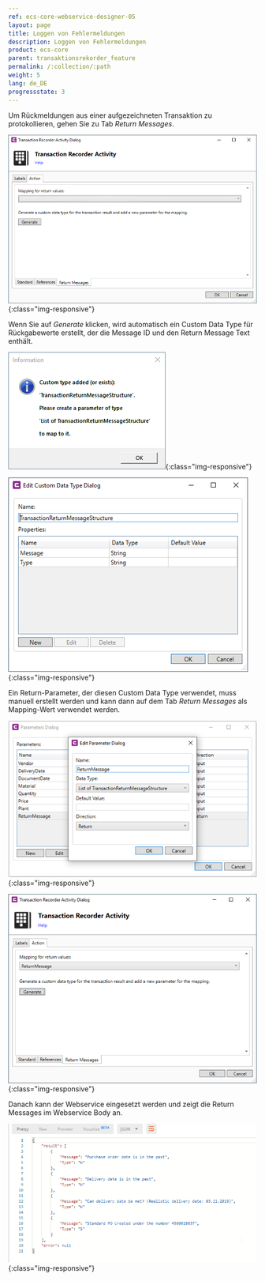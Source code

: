 ```yaml
---
ref: ecs-core-webservice-designer-05
layout: page
title: Loggen von Fehlermeldungen
description: Loggen von Fehlermeldungen
product: ecs-core
parent: transaktionsrekorder_feature
permalink: /:collection/:path
weight: 5
lang: de_DE
progressstate: 3
---
```


Um Rückmeldungen aus einer aufgezeichneten Transaktion zu protokollieren, gehen Sie zu Tab *Return Messages*.

![ta_rec_feature_16](/img/content/ecscore/ecscore-wsd_ta_rec_16.png){:class="img-responsive"} 

Wenn Sie auf *Generate* klicken, wird automatisch ein Custom Data Type für Rückgabewerte erstellt, der die Message ID und den Return Message Text enthält.

![ta_rec_feature_17](/img/content/ecscore/ecscore-wsd_ta_rec_17.png){:class="img-responsive"}

![ta_rec_feature_18](/img/content/ecscore/ecscore-wsd_ta_rec_18.png){:class="img-responsive"}  

Ein Return-Parameter, der diesen Custom Data Type verwendet, muss manuell erstellt werden und kann dann auf dem Tab *Return Messages* als Mapping-Wert verwendet werden.

![ta_rec_feature_19](/img/content/ecscore/ecscore-wsd_ta_rec_19.png){:class="img-responsive"} 

![ta_rec_feature_20](/img/content/ecscore/ecscore-wsd_ta_rec_20.png){:class="img-responsive"} 

Danach kann der Webservice eingesetzt werden und zeigt die Return Messages im Webservice Body an.

![ta_rec_feature_21](/img/content/ecscore/ecscore-wsd_ta_rec_21.png){:class="img-responsive"} 

 
